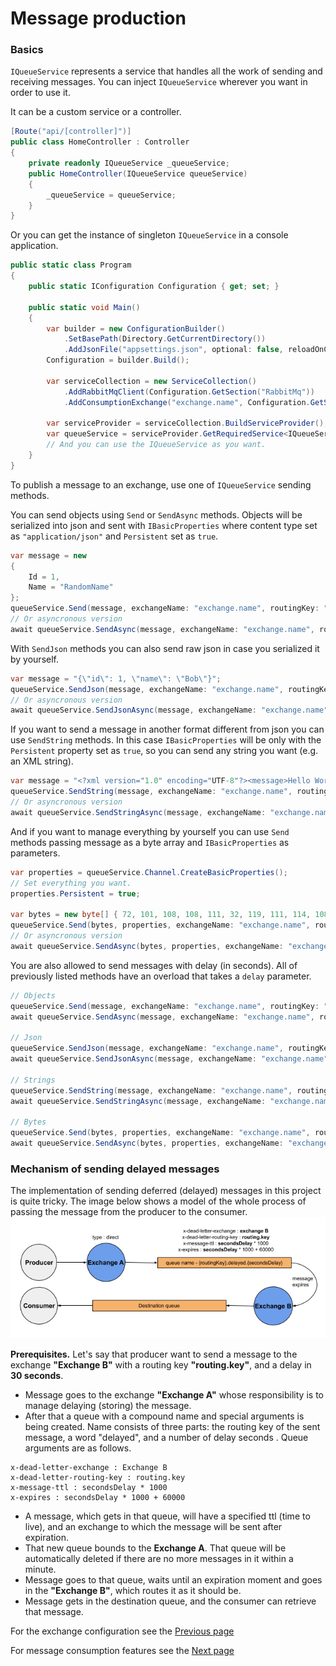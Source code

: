 # Message production

### Basics

`IQueueService` represents a service that handles all the work of sending and receiving messages. You can inject `IQueueService` wherever you want in order to use it.

It can be a custom service or a controller.

```c#
[Route("api/[controller]")]
public class HomeController : Controller
{
    private readonly IQueueService _queueService;
    public HomeController(IQueueService queueService)
    {
        _queueService = queueService;
    }
}
```

Or you can get the instance of singleton `IQueueService` in a console application.

```c#
public static class Program
{
    public static IConfiguration Configuration { get; set; }

    public static void Main()
    {
        var builder = new ConfigurationBuilder()
            .SetBasePath(Directory.GetCurrentDirectory())
            .AddJsonFile("appsettings.json", optional: false, reloadOnChange: true);
        Configuration = builder.Build();

        var serviceCollection = new ServiceCollection()
            .AddRabbitMqClient(Configuration.GetSection("RabbitMq"))
            .AddConsumptionExchange("exchange.name", Configuration.GetSection("RabbitMqExchange");

        var serviceProvider = serviceCollection.BuildServiceProvider();
        var queueService = serviceProvider.GetRequiredService<IQueueService>();
        // And you can use the IQueueService as you want.
    }
}
```

To publish a message to an exchange, use one of `IQueueService` sending methods.

You can send objects using `Send` or `SendAsync` methods. Objects will be serialized into json and sent with `IBasicProperties` where content type set as `"application/json"` and `Persistent` set as `true`. 

```c#
var message = new
{
	Id = 1,
	Name = "RandomName"
};
queueService.Send(message, exchangeName: "exchange.name", routingKey: "routing.key");
// Or asyncronous version
await queueService.SendAsync(message, exchangeName: "exchange.name", routingKey: "routing.key");
```

With `SendJson` methods you can also send raw json in case you serialized it by yourself.

```c#
var message = "{\"id\": 1, \"name\": \"Bob\"}";
queueService.SendJson(message, exchangeName: "exchange.name", routingKey: "routing.key");
// Or asyncronous version
await queueService.SendJsonAsync(message, exchangeName: "exchange.name", routingKey: "routing.key");
```

If you want to send a message in another format different from json you can use `SendString` methods.
In this case `IBasicProperties` will be only with the `Persistent` property set as `true`, so you can send any string you want (e.g. an XML string).

```c#
var message = "<?xml version="1.0" encoding="UTF-8"?><message>Hello World!</message>";
queueService.SendString(message, exchangeName: "exchange.name", routingKey: "routing.key");
// Or asyncronous version
await queueService.SendStringAsync(message, exchangeName: "exchange.name", routingKey: "routing.key");
```

And if you want to manage everything by yourself you can use `Send` methods passing message as a byte array and `IBasicProperties` as parameters.

```c#
var properties = queueService.Channel.CreateBasicProperties();
// Set everything you want.
properties.Persistent = true;

var bytes = new byte[] { 72, 101, 108, 108, 111, 32, 119, 111, 114, 108, 100, 33 };
queueService.Send(bytes, properties, exchangeName: "exchange.name", routingKey: "routing.key");
// Or asyncronous version
await queueService.SendAsync(bytes, properties, exchangeName: "exchange.name", routingKey: "routing.key");
```

You are also allowed to send messages with delay (in seconds). All of previously listed methods have an overload that takes a `delay` parameter.

```c#
// Objects
queueService.Send(message, exchangeName: "exchange.name", routingKey: "routing.key", secondsDelay: 10);
await queueService.SendAsync(message, exchangeName: "exchange.name", routingKey: "routing.key", secondsDelay: 10);

// Json
queueService.SendJson(message, exchangeName: "exchange.name", routingKey: "routing.key", secondsDelay: 10);
await queueService.SendJsonAsync(message, exchangeName: "exchange.name", routingKey: "routing.key", secondsDelay: 10);

// Strings
queueService.SendString(message, exchangeName: "exchange.name", routingKey: "routing.key", secondsDelay: 10);
await queueService.SendStringAsync(message, exchangeName: "exchange.name", routingKey: "routing.key", secondsDelay: 10);

// Bytes
queueService.Send(bytes, properties, exchangeName: "exchange.name", routingKey: "routing.key", secondsDelay: 10);
await queueService.SendAsync(bytes, properties, exchangeName: "exchange.name", routingKey: "routing.key", secondsDelay: 10);
```

### Mechanism of sending delayed messages

The implementation of sending deferred (delayed) messages in this project is quite tricky.
The image below shows a model of the whole process of passing the message from the producer to the consumer.
![Model of sending delayed messages](./images/delayed-message-model.png)

**Prerequisites.** Let's say that producer want to send a message to the exchange **"Exchange B"** with a routing key **"routing.key"**, and a delay in **30 seconds**.
 - Message goes to the exchange **"Exchange A"** whose responsibility is to manage delaying (storing) the message.
 - After that a queue with a compound name and special arguments is being created. Name consists of three parts: the routing key of the sent message, a word "delayed", and a number of delay seconds .
Queue arguments are as follows.
```
x-dead-letter-exchange : Exchange В
x-dead-letter-routing-key : routing.key
x-message-ttl : secondsDelay * 1000
x-expires : secondsDelay * 1000 + 60000
```
 - A message, which gets in that queue, will have a specified ttl (time to live), and an exchange to which the message will be sent after expiration.
 - That new queue bounds to the **Exchange A**. That queue will be automatically deleted if there are no more messages in it within a minute.
 - Message goes to that queue, waits until an expiration moment and goes in the **"Exchange B"**, which routes it as it should be.
 - Message gets in the destination queue, and the consumer can retrieve that message.

For the exchange configuration see the [Previous page](exchange-configuration.md)

For message consumption features see the [Next page](message-consumption.md)